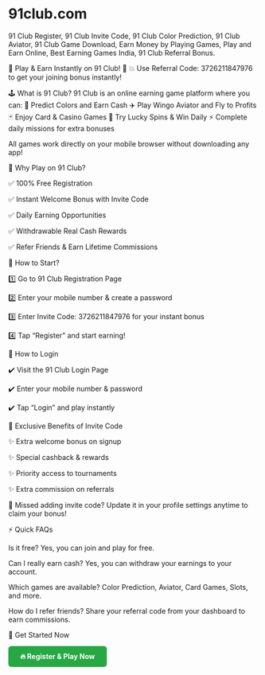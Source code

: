 # 91club.com
91 Club Register, 91 Club Invite Code, 91 Club Color Prediction, 91 Club Aviator, 91 Club Game Download, Earn Money by Playing Games, Play and Earn Online, Best Earning Games India, 91 Club Referral Bonus.


🎉 Play & Earn Instantly on 91 Club! 🚀
💥 Use Referral Code: 3726211847976 to get your joining bonus instantly!

🕹️ What is 91 Club?
91 Club is an online earning game platform where you can:
🎯 Predict Colors and Earn Cash
✈️ Play Wingo Aviator and Fly to Profits
🃏 Enjoy Card & Casino Games
🎰 Try Lucky Spins & Win Daily
⚡ Complete daily missions for extra bonuses

All games work directly on your mobile browser without downloading any app!

💸 Why Play on 91 Club?


✅ 100% Free Registration

✅ Instant Welcome Bonus with Invite Code

✅ Daily Earning Opportunities

✅ Withdrawable Real Cash Rewards

✅ Refer Friends & Earn Lifetime Commissions

📲 How to Start?


1️⃣ Go to 91 Club Registration Page

2️⃣ Enter your mobile number & create a password

3️⃣ Enter Invite Code: 3726211847976 for your instant bonus

4️⃣ Tap “Register” and start earning!


🔑 How to Login


✔️ Visit the 91 Club Login Page

✔️ Enter your mobile number & password

✔️ Tap “Login” and play instantly


🎁 Exclusive Benefits of Invite Code


✨ Extra welcome bonus on signup

✨ Special cashback & rewards

✨ Priority access to tournaments

✨ Extra commission on referrals

📌 Missed adding invite code? Update it in your profile settings anytime to claim your bonus!

⚡ Quick FAQs


Is it free? Yes, you can join and play for free.

Can I really earn cash? Yes, you can withdraw your earnings to your account.

Which games are available? Color Prediction, Aviator, Card Games, Slots, and more.

How do I refer friends? Share your referral code from your dashboard to earn commissions.

🚀 Get Started Now


<a href="https://91club.download/91club" target="_blank" style="display:inline-block; background:#28a745; color:#fff; padding:12px 24px; border-radius:6px; text-decoration:none; font-weight:bold;">🔥 Register & Play Now</a>
